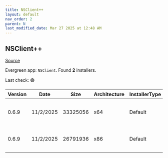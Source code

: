 ```yaml
---
title: NSClient++
layout: default
nav_order: 2
parent: N
last_modified_date: Mar 27 2025 at 12:48 AM
---
```


## NSClient++

[Source](https://nsclient.org)

Evergreen app: `NSClient`. Found **2** installers.

Last check: 🟢

| Version | Date      | Size     | Architecture | InstallerType | Type | URI                                                                                                                                                        |
| ------- | --------- | -------- | ------------ | ------------- | ---- | ---------------------------------------------------------------------------------------------------------------------------------------------------------- |
| 0.6.9   | 11/2/2025 | 33325056 | x64          | Default       | msi  | [https://github.com/mickem/nscp/releases/download/0.6.9/NSCP-0.6.9-x64.msi](https://github.com/mickem/nscp/releases/download/0.6.9/NSCP-0.6.9-x64.msi)     |
| 0.6.9   | 11/2/2025 | 26791936 | x86          | Default       | msi  | [https://github.com/mickem/nscp/releases/download/0.6.9/NSCP-0.6.9-Win32.msi](https://github.com/mickem/nscp/releases/download/0.6.9/NSCP-0.6.9-Win32.msi) |
